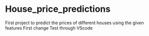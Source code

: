 # House_price_predictions
First project to predict the prices of different houses using the given features
First change
Test through VScode 

